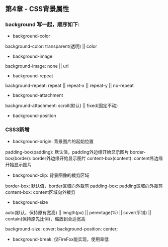## 第4章 - CSS背景属性

### background 写一起，顺序如下:

* background-color

background-color: transparent(透明) || color

* background-image

background-image: none || url

* background-repeat

background-repeat: repeat || repeat-x || repeat-y || no-repeat

* background-attachment

background-attachment: scroll(默认) || fixed(固定不动)

* background-position

### CSS3新增

* background-origin: 背景图片的起始位置

padding-box(padding): 默认值，padding外边缘开始显示图片
border-box(border): border外边缘开始显示图片
content-box(content): content外边缘开始显示图片

* background-clip: 背景图像的裁剪区域

border-box: 默认值，border区域向外裁剪
padding-box: padding区域向外裁剪
content-box: content区域向外裁剪

* background-size

auto(默认，保持原有宽高) || length(px) || perentage(%) || cover(平铺) || contain(保持原先比例)，缩放到合适宽高

background-size: cover;
background-position: center;

* background-break: 仅FireFox能实现，使用率低



